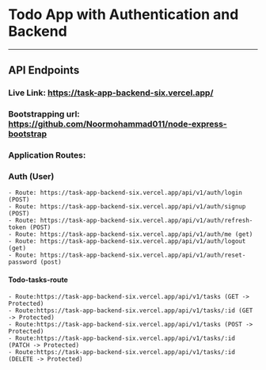 # Todo App with Authentication and Backend

<hr>

## API Endpoints

### Live Link: https://task-app-backend-six.vercel.app/

### Bootstrapping url: https://github.com/Noormohammad011/node-express-bootstrap

### Application Routes:


### Auth (User)

    - Route: https://task-app-backend-six.vercel.app/api/v1/auth/login (POST)
    - Route: https://task-app-backend-six.vercel.app/api/v1/auth/signup (POST)
    - Route: https://task-app-backend-six.vercel.app/api/v1/auth/refresh-token (POST)
    - Route: https://task-app-backend-six.vercel.app/api/v1/auth/me (get)
    - Route: https://task-app-backend-six.vercel.app/api/v1/auth/logout (get)
    - Route: https://task-app-backend-six.vercel.app/api/v1/auth/reset-password (post)
   

#### Todo-tasks-route

    - Route:https://task-app-backend-six.vercel.app/api/v1/tasks (GET -> Protected)
    - Route:https://task-app-backend-six.vercel.app/api/v1/tasks/:id (GET -> Protected)
    - Route:https://task-app-backend-six.vercel.app/api/v1/tasks (POST -> Protected)
    - Route:https://task-app-backend-six.vercel.app/api/v1/tasks/:id (PATCH -> Protected)
    - Route:https://task-app-backend-six.vercel.app/api/v1/tasks/:id (DELETE -> Protected)
